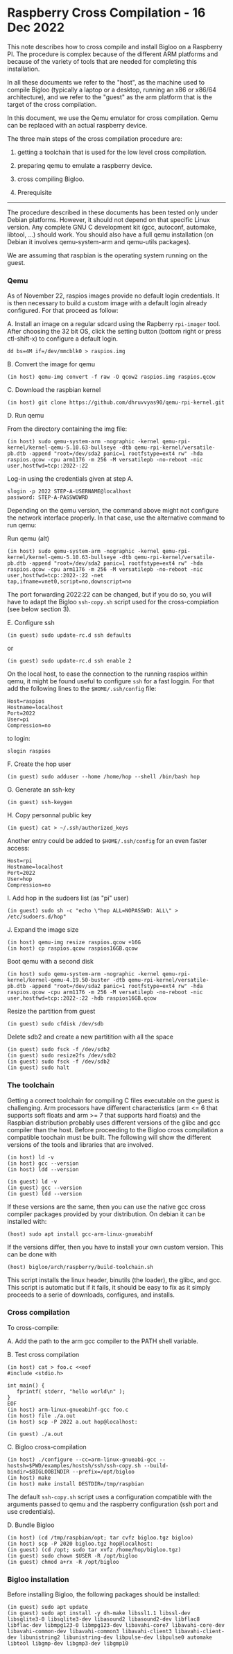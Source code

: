 Raspberry Cross Compilation - 16 Dec 2022
=========================================

This note describes how to cross compile and install Bigloo on a
Raspberry PI. The procedure is complex because of the different ARM
platforms and because of the variety of tools that are needed for
completing this installation. 

In all these documents we refer to the "host", as the machine used to
compile Bigloo (typically a laptop or a desktop, running an x86 or
x86/64 architecture), and we refer to the "guest" as the arm platform
that is the target of the cross compilation.

In this document, we use the Qemu emulator for cross compilation.
Qemu can be replaced with an actual raspberry device.

The three main steps of the cross compilation procedure are:

  1. getting a toolchain that is used for the low level cross compilation.
  2. preparing qemu to emulate a raspberry device.
  3. cross compiling Bigloo.
  
  
1. Prerequisite
---------------

The procedure described in these documents has been tested only under
Debian platforms. However, it should not depend on that specific Linux
version. Any complete GNU C development kit (gcc, autoconf, automake, libtool,
...) should work. You should also have a full qemu installation (on Debian
it involves qemu-system-arm and qemu-utils packages).

We are assuming that raspbian is the operating system running on the guest.


### Qemu

As of November 22, raspios images provide no default login credentials.
It is then necessary to build a custom image with a default login already
configured. For that proceed as follow:

A. Install an image on a regular sdcard using the Rapberry `rpi-imager`
tool.  After choosing the 32 bit OS, click the setting button (bottom
right or press ctl-shift-x) to configure a default login. 

```shell[:@shell-host]
dd bs=4M if=/dev/mmcblk0 > raspios.img
```

B. Convert the image for qemu

```shell[:@shell-host]
(in host) qemu-img convert -f raw -O qcow2 raspios.img raspios.qcow
```

C. Download the raspbian kernel

```shell[:@shell-host]
(in host) git clone https://github.com/dhruvvyas90/qemu-rpi-kernel.git
```

D. Run qemu

From the directory containing the img file:

```shell[:@shell-host]
(in host) sudo qemu-system-arm -nographic -kernel qemu-rpi-kernel/kernel-qemu-5.10.63-bullseye -dtb qemu-rpi-kernel/versatile-pb.dtb -append "root=/dev/sda2 panic=1 rootfstype=ext4 rw" -hda raspios.qcow -cpu arm1176 -m 256 -M versatilepb -no-reboot -nic user,hostfwd=tcp::2022-:22
```

Log-in using the credentials given at step A.

```
slogin -p 2022 STEP-A-USERNAME@localhost
password: STEP-A-PASSWOWRD
```

Depending on the qemu version, the command above might not configure
the network interface properly. In that case, use the alternative
command to run qemu:


Run qemu (alt)

```shell[:@shell-host]
(in host) sudo qemu-system-arm -nographic -kernel qemu-rpi-kernel/kernel-qemu-5.10.63-bullseye -dtb qemu-rpi-kernel/versatile-pb.dtb -append "root=/dev/sda2 panic=1 rootfstype=ext4 rw" -hda raspios.qcow -cpu arm1176 -m 256 -M versatilepb -no-reboot -nic user,hostfwd=tcp::2022-:22 -net tap,ifname=vnet0,script=no,downscript=no
```
   
The port forwarding 2022:22 can be changed, but if you do so, you will
have to adapt the Bigloo `ssh-copy.sh` script used for the cross-compiation
(see below section 3).
   
E. Configure ssh

```shell[:@shell-guest]
(in guest) sudo update-rc.d ssh defaults
```

or 
   
```shell[:@shell-guest]
(in guest) sudo update-rc.d ssh enable 2
```

On the local host, to ease the connection to the running raspios within qemu,
it might be found useful to configure `ssh` for a fast loggin. For that
add the following lines to the `$HOME/.ssh/config` file:

```
Host=raspios
Hostname=localhost
Port=2022
User=pi
Compression=no
```

to login:

```
slogin raspios
```

F. Create the hop user
   
```shell[:@shell-guest]
(in guest) sudo adduser --home /home/hop --shell /bin/bash hop
```

G. Generate an ssh-key

```shell[:@shell-guest]
(in guest) ssh-keygen
```

H. Copy personnal public key

```shell[:@shell-guest]
(in guest) cat > ~/.ssh/authorized_keys
```

Another entry could be added to `$HOME/.ssh/config` for an even faster access:

```
Host=rpi
Hostname=localhost
Port=2022
User=hop
Compression=no
```

I. Add hop in the sudoers list (as "pi" user)

```shell[:@shell-guest]
(in guest) sudo sh -c "echo \"hop ALL=NOPASSWD: ALL\" > /etc/sudoers.d/hop"
```

J. Expand the image size

```shell[:@shell-host]
(in host) qemu-img resize raspios.qcow +16G
(in host) cp raspios.qcow raspios16GB.qcow
```

Boot qemu with a second disk
   
```shell[:@shell-host]
(in host) sudo qemu-system-arm -nographic -kernel qemu-rpi-kernel/kernel-qemu-4.19.50-buster -dtb qemu-rpi-kernel/versatile-pb.dtb -append "root=/dev/sda2 panic=1 rootfstype=ext4 rw" -hda raspios.qcow -cpu arm1176 -m 256 -M versatilepb -no-reboot -nic user,hostfwd=tcp::2022-:22 -hdb raspios16GB.qcow
```

Resize the partition from guest
   
```shell[:@shell-guest]
(in guest) sudo cfdisk /dev/sdb
```

Delete sdb2 and create a new partitition with all the space
   
```shell[:@shell-guest]
(in guest) sudo fsck -f /dev/sdb2
(in guest) sudo resize2fs /dev/sdb2
(in guest) sudo fsck -f /dev/sdb2
(in guest) sudo halt
```
   
### The toolchain

Getting a correct toolchain for compiling C files executable on the
guest is challenging. Arm processors have different characteristics
(arm <= 6 that supports soft floats and arm >= 7 that supports hard floats)
and the Raspbian distribution probably uses different versions of the
glibc and gcc compiler than the host. Before proceeding to the Bigloo
cross compilation a compatible toochain must be built. The following
will show the different versions of the tools and libraries that are
involved.

```shell[:@shell-host]
(in host) ld -v
(in host) gcc --version
(in host) ldd --version

(in guest) ld -v
(in guest) gcc --version
(in guest) ldd --version
```

If these versions are the same, then you can use the native gcc cross
compiler packages provided by your distribution. On debian it can be
installed with:

```shell[:@shell-host]
(host) sudo apt install gcc-arm-linux-gnueabihf
```

If the versions differ, then you have to install your own custom
version. This can be done with

```shell[:@shell-host]
(host) bigloo/arch/raspberry/build-toolchain.sh
```

This script installs the linux header, binutils (the loader), the glibc,
and gcc. This script is automatic but if it fails, it should be easy
to fix as it simply proceeds to a serie of downloads, configures, and
installs.


### Cross compilation

To cross-compile:

A. Add the path to the arm gcc compiler to the PATH shell variable.

B. Test cross compilation

```shell[:@shell-host]
(in host) cat > foo.c <<eof
#include <stdio.h>

int main() {
   fprintf( stderr, "hello world\n" );
}
EOF
(in host) arm-linux-gnueabihf-gcc foo.c
(in host) file ./a.out
(in host) scp -P 2022 a.out hop@localhost:

(in guest) ./a.out
```

C. Bigloo cross-compilation

```shell[:@shell-host]
(in host) ./configure --cc=arm-linux-gnueabi-gcc --hostsh=$PWD/examples/hostsh/ssh/ssh-copy.sh --build-bindir=$BIGLOOBINDIR --prefix=/opt/bigloo
(in host) make 
(in host) make install DESTDIR=/tmp/raspbian
```

The default `ssh-copy.sh` script uses a configuration compatible with the
arguments passed to qemu and the raspberry configuration (ssh port 
and use credentials).

D. Bundle Bigloo 

```shell[:@shell-host]
(in host) (cd /tmp/raspbian/opt; tar cvfz bigloo.tgz bigloo)
(in host) scp -P 2020 bigloo.tgz hop@localhost:
(in guest) (cd /opt; sudo tar xvfz /home/hop/bigloo.tgz)
(in guest) sudo chown $USER -R /opt/bigloo
(in guest) chmod a+rx -R /opt/bigloo
```


### Bigloo installation

Before installing Bigloo, the following packages should be installed:

```shell[:@shell-guest]
(in guest) sudo apt update
(in guest) sudo apt install -y dh-make libssl1.1 libssl-dev libsqlite3-0 libsqlite3-dev libasound2 libasound2-dev libflac8 libflac-dev libmpg123-0 libmpg123-dev libavahi-core7 libavahi-core-dev libavahi-common-dev libavahi-common3 libavahi-client3 libavahi-client-dev libunistring2 libunistring-dev libpulse-dev libpulse0 automake libtool libgmp-dev libgmp3-dev libgmp10
```
